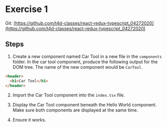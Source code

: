 # Exercise 1

Git: [https://github.com/t4d-classes/react-redux-typescript_04272020](https://github.com/t4d-classes/react-redux-typescript_04272020)

## Steps

1. Create a new component named Car Tool in a new file in the `components` folder. In the car tool component, produce the following output for the DOM tree. The name of the new component would be `CarTool`.

```html
<header>
  <h1>Car Tool</h1>
</header>
```

2. Import the Car Tool component into the `index.tsx` file.

3. Display the Car Tool component beneath the Hello World component. Make sure both components are displayed at the same time.

4. Ensure it works.